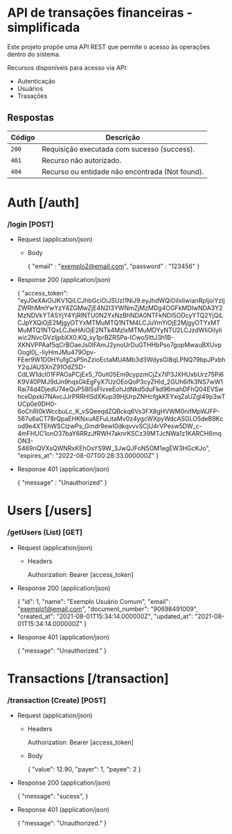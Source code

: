 # API de transações financeiras - simplificada

Este projeto propõe uma API REST que permite o acesso às operações dentro do sistema.

Recursos disponíveis para acesso via API:
* Autenticação
* Usuários
* Trasações

## Respostas

| Código | Descrição |
|---|---|
| `200` | Requisição executada com sucesso (success).|
| `401` | Recurso não autorizado.|
| `404` | Recurso ou entidade não encontrada (Not found).|

# Auth [/auth]

### /login [POST]

+ Request (application/json)

    + Body

        {
            "email" : "exemplo2@email.com",
            "password" : "123456"
        }
+ Response 200 (application/json)

    {
        "access_token": "eyJ0eXAiOiJKV1QiLCJhbGciOiJSUzI1NiJ9.eyJhdWQiOiIxIiwianRpIjoiYzljZWRhMmYwYzY4ZGMwZjE4N2I3YWNmZjMzMDg4OGFkMDIwNDA3Y2MzNDVkYTA5YjY4YjRlNTU0N2YxNzBhNDA0NTFkNDI5ODcyYTQ2YjQiLCJpYXQiOjE2MjgyOTYxMTMuMTQ1NTM4LCJuYmYiOjE2MjgyOTYxMTMuMTQ1NTQxLCJleHAiOjE2NTk4MzIxMTMuMDYyNTU2LCJzdWIiOiIyIiwic2NvcGVzIjpbXX0.KQ_sy1prBZRSPa-ICwoSlttJ3h1B-XKNVPPAaf5qCrBOaeJs0IFAmJ2ynoUrDuGTHHbPso7gopMwauBXUvpOogI0j_-liyHmJMu479Opv-FEer9W1D0HYufgCsP5nZzioEctaMUAMb3d3WdysGI8qLPNQ79bpJPxbhY2qJAUSXnZ91OdZSD-CdLW1dcI01FPAOaPCjEx5_70ult05Em9cypzmCjZx7IP3JXHUxbUrz75Pi6K9V40PMJ9dJn9hqsGkEgFyX7UzOEoQoP3cyZHld_2GUh6ifk3NS7wW1Rai74d4DjedU74eQuP58I5sFlvxeEohJdNkd5duFkd96mahDFhQ04EVSwhceDpxkl7NAvcJJrPRRHlSdXKup39HjUrpZNHcfgkKEYxqZaUZgl49p3wTUCp0e9DH0-6oChRI0kWccbuLc_K_vSQeeqdZQBckq6Vs3FX8gHVWM0nifMpWJFP-567u6aCT78rQpaEHKNxuAEFuLitaMv0z4ygcWXpyWdcASGLO5deB9Kcod9e4XTEhWSCIzwPs_Gmdr9ewI0dkqvvvSCjU4rVPesw5DW_c-4mFHUC1onO37baY6RRzJfRWH7aknrKSCz39MTJcNWa1z1KARCH6mqON3-S469riQVXsQWNRxKEhOsYS9W_3JwQJFoN5OM1egEW3HGcKJo",
        "expires_at": "2022-08-07T00:28:33.000000Z"
    }

+ Response 401 (application/json)

    {
        "message" : "Unauthorized"
    }

# Users [/users]

### /getUsers (List) [GET]

+ Request (application/json)

    + Headers

        Authorization: Bearer [access_token]

+ Response 200 (application/json)

    {
    "id": 1,
    "name": "Exemplo Usuário Comum",
    "email": "exemplo1@email.com",
    "document_number": "90698491009",
    "created_at": "2021-08-01T15:34:14.000000Z",
    "updated_at": "2021-08-01T15:34:14.000000Z"
    }

+ Response 401 (application/json)

    {
        "message": "Unauthorized."
    }

# Transactions [/transaction]
### /transaction (Create) [POST]

+ Request (application/json)

    + Headers

        Authorization: Bearer [access_token]

    + Body

        {
            "value": 12.90,
            "payer": 1,
            "payee": 2
        }

+ Response 200 (application/json)

    {
        "message": "sucess",
    }
+ Response 401 (application/json)

    {
        "message": "Unauthorized."
    }






